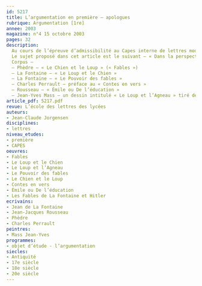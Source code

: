 ```yaml
---
id: 5217
title: L’argumentation en première – apologues
rubrique: Argumentation [1re]
annee: 2003
magazine: n°4 15 octobre 2003
pages: 32
description: 
  Au cours de l’épreuve d’admissibilité au Capes interne de lettres modernes, « les candidats, dans un devoir rédigé et argumenté, analysent les textes, en fonction d’une problématique indiquée par le sujet ; proposent une exploitation didactique de ces textes, sous la forme d’un projet de séquence destinée à la classe de collège ou de lycée indiquée par le sujet. Il appartient au candidat de déterminer l’objectif qu’il fixe à sa séquence. »
  Le sujet proposé dans cet article est le suivant – « Dans la perspective de l’étude de l’argumentation en classe de première, vous proposerez une exploitation didactique de ce corpus sous la forme d’un projet de séquence incluant une séance d’étude de la langue. »
  Corpus – 
  – Phèdre – « Le Chien et le Loup » (« Fables »)
  – La Fontaine – « Le Loup et le Chien »
  – La Fontaine – « Le Pouvoir des fables »
  – Charles Perrault – préface au « Contes en vers »
  – Rousseau – « Émile ou De l’éducation »
  – Jean-Yves Mass – un dessin intitulé « Le Loup et l’Agneau » tiré des « Fables de La Fontaine et Hitler »
article_pdf: 5217.pdf
revue: L’école des lettres des lycées
auteurs:
- Jean-Claude Jorgensen
disciplines:
- lettres
niveau_etudes:
- première
- CAPES
oeuvres:
- Fables
- Le Loup et le Chien
- Le Loup et l’Agneau
- Le Pouvoir des fables
- Le Chien et le Loup
- Contes en vers
- Émile ou De l’éducation
- Les Fables de La Fontaine et Hitler
ecrivains:
- Jean de La Fontaine
- Jean-Jacques Rousseau
- Phèdre
- Charles Perrault
peintres:
- Mass Jean-Yves
programmes:
- objet d’étude - l’argumentation
siecles:
- Antiquité
- 17e siècle
- 18e siècle
- 20e siècle
---
```


